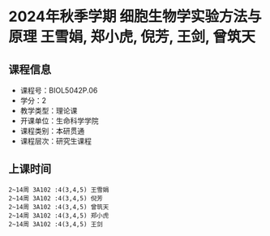 # 2024年秋季学期 细胞生物学实验方法与原理 王雪娟, 郑小虎, 倪芳, 王剑, 曾筑天






## 课程信息

- 课程号：BIOL5042P.06
- 学分：2
- 教学类型：理论课
- 开课单位：生命科学学院
- 课程类别：本研贯通
- 课程层次：研究生课程

## 上课时间

```
2~14周 3A102 :4(3,4,5) 王雪娟
2~14周 3A102 :4(3,4,5) 倪芳
2~14周 3A102 :4(3,4,5) 曾筑天
2~14周 3A102 :4(3,4,5) 郑小虎
2~14周 3A102 :4(3,4,5) 王剑
```

